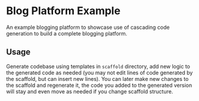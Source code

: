 Blog Platform Example
=====================
An example blogging platform to showcase use of cascading code generation to build a complete blogging platform.

Usage
-----
Generate codebase using templates in `scaffold` directory, add new logic to the generated code as needed (you may not edit lines of code generated by the scaffold, but can insert new lines). You can later make new changes to the scaffold and regenerate it, the code you added to the generated version will stay and even move as needed if you change scaffold structure.
